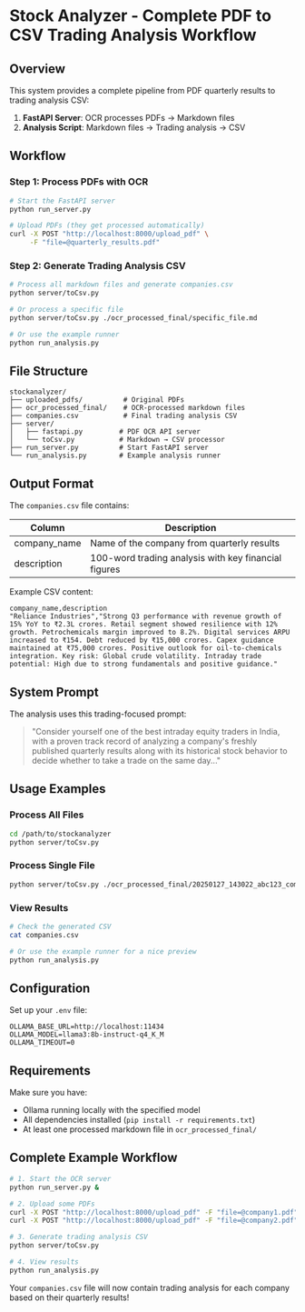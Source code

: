 # Stock Analyzer - Complete PDF to CSV Trading Analysis Workflow

## Overview

This system provides a complete pipeline from PDF quarterly results to trading analysis CSV:

1. **FastAPI Server**: OCR processes PDFs → Markdown files
2. **Analysis Script**: Markdown files → Trading analysis → CSV

## Workflow

### Step 1: Process PDFs with OCR
```bash
# Start the FastAPI server
python run_server.py

# Upload PDFs (they get processed automatically)
curl -X POST "http://localhost:8000/upload_pdf" \
     -F "file=@quarterly_results.pdf"
```

### Step 2: Generate Trading Analysis CSV
```bash
# Process all markdown files and generate companies.csv
python server/toCsv.py

# Or process a specific file
python server/toCsv.py ./ocr_processed_final/specific_file.md

# Or use the example runner
python run_analysis.py
```

## File Structure

```
stockanalyzer/
├── uploaded_pdfs/          # Original PDFs
├── ocr_processed_final/    # OCR-processed markdown files
├── companies.csv           # Final trading analysis CSV
├── server/
│   ├── fastapi.py         # PDF OCR API server
│   └── toCsv.py           # Markdown → CSV processor
├── run_server.py          # Start FastAPI server
└── run_analysis.py        # Example analysis runner
```

## Output Format

The `companies.csv` file contains:

| Column | Description |
|--------|-------------|
| company_name | Name of the company from quarterly results |
| description | 100-word trading analysis with key financial figures |

Example CSV content:
```csv
company_name,description
"Reliance Industries","Strong Q3 performance with revenue growth of 15% YoY to ₹2.3L crores. Retail segment showed resilience with 12% growth. Petrochemicals margin improved to 8.2%. Digital services ARPU increased to ₹154. Debt reduced by ₹15,000 crores. Capex guidance maintained at ₹75,000 crores. Positive outlook for oil-to-chemicals integration. Key risk: Global crude volatility. Intraday trade potential: High due to strong fundamentals and positive guidance."
```

## System Prompt

The analysis uses this trading-focused prompt:

> "Consider yourself one of the best intraday equity traders in India, with a proven track record of analyzing a company's freshly published quarterly results along with its historical stock behavior to decide whether to take a trade on the same day..."

## Usage Examples

### Process All Files
```bash
cd /path/to/stockanalyzer
python server/toCsv.py
```

### Process Single File
```bash
python server/toCsv.py ./ocr_processed_final/20250127_143022_abc123_company_processed.md
```

### View Results
```bash
# Check the generated CSV
cat companies.csv

# Or use the example runner for a nice preview
python run_analysis.py
```

## Configuration

Set up your `.env` file:
```env
OLLAMA_BASE_URL=http://localhost:11434
OLLAMA_MODEL=llama3:8b-instruct-q4_K_M
OLLAMA_TIMEOUT=0
```

## Requirements

Make sure you have:
- Ollama running locally with the specified model
- All dependencies installed (`pip install -r requirements.txt`)
- At least one processed markdown file in `ocr_processed_final/`

## Complete Example Workflow

```bash
# 1. Start the OCR server
python run_server.py &

# 2. Upload some PDFs
curl -X POST "http://localhost:8000/upload_pdf" -F "file=@company1.pdf"
curl -X POST "http://localhost:8000/upload_pdf" -F "file=@company2.pdf"

# 3. Generate trading analysis CSV
python server/toCsv.py

# 4. View results
python run_analysis.py
```

Your `companies.csv` file will now contain trading analysis for each company based on their quarterly results!
